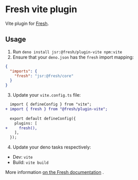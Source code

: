 # Fresh vite plugin

Vite plugin for [Fresh](https://fresh.deno.dev).

## Usage

1. Run `deno install jsr:@fresh/plugin-vite npm:vite`
2. Ensure that your `deno.json` has the `fresh` import mapping:

```json
{
  "imports": {
    "fresh": "jsr:@fresh/core"
  }
}
```

3. Update your `vite.config.ts` file:

```diff
  import { defineConfig } from "vite";
+ import { fresh } from "@fresh/plugin-vite";
  
  export default defineConfig({
    plugins: [
+     fresh(),
    ],
  });
```

4. Update your deno tasks respectively:

- Dev: `vite`
- Build: `vite build`

More information
[on the Fresh documentation](https://fresh.deno.dev/docs/advanced/vite) .
